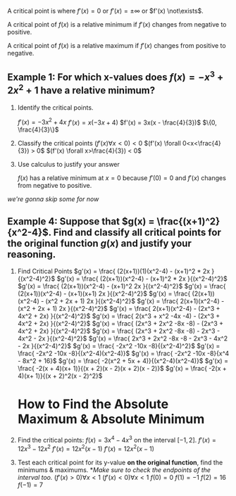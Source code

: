 A critical point is where $f'(x) = 0$ or $f'(x) = \pm\infty$ or $f'(x) \not\exists$. 

A critical point of $f(x)$ is a relative minimum if $f'(x)$ changes from negative to positive.

A critical point of $f(x)$ is a relative maximum if $f'(x)$ changes from positive to negative.

## Example 1: For which x-values does $f(x) = -x^3 + 2x^2 + 1$ have a relative minimum?

1) Identify the critical points.

	$f'(x) = -3x^2 + 4x$
	$f'(x) = x(-3x + 4)$
	$f'(x) = 3x(x - \frac{4}{3})$
	$\{0, \frac{4}{3}\}$

2) Classify the critical points
    $(f'(x) \forall x<0) < 0$
	$(f'(x) \forall 0<x<\frac{4}{3}) > 0$
	$(f'(x) \forall x>\frac{4}{3}) < 0$
	
3) Use calculus to justify your answer

    $f(x)$ has a relative minimum at $x=0$ because $f'(0) = 0$ and $f'(x)$ changes from negative to positive.
	
	
	
_we're gonna skip some for now_

## Example 4: Suppose that $g(x) = \frac{(x+1)^2}{x^2-4}$. Find and classify all critical points for the original function $g(x)$ and justify your reasoning.

1) Find Critical Points
	$g'(x) = \frac{ (2(x+1))(1)(x^2-4) - (x+1)^2 * 2x }{(x^2-4)^2}$
	$g'(x) = \frac{ (2(x+1))(x^2-4) - (x+1)^2 * 2x }{(x^2-4)^2}$
	$g'(x) = \frac{ (2(x+1))(x^2-4) - (x+1)^2 2x }{(x^2-4)^2}$
	$g'(x) = \frac{ (2(x+1))(x^2-4) - (x+1)(x+1) 2x }{(x^2-4)^2}$
	$g'(x) = \frac{ (2(x+1))(x^2-4) - (x^2 + 2x + 1) 2x }{(x^2-4)^2}$
	$g'(x) = \frac{ 2(x+1)(x^2-4) - (x^2 + 2x + 1) 2x }{(x^2-4)^2}$
	$g'(x) = \frac{ 2(x+1)(x^2-4) - (2x^3 + 4x^2 + 2x) }{(x^2-4)^2}$
	$g'(x) = \frac{ 2(x^3 + x^2 -4x -4) - (2x^3 + 4x^2 + 2x) }{(x^2-4)^2}$
	$g'(x) = \frac{ (2x^3 + 2x^2 -8x -8) - (2x^3 + 4x^2 + 2x) }{(x^2-4)^2}$
	$g'(x) = \frac{ (2x^3 + 2x^2 -8x -8) - 2x^3 - 4x^2 - 2x }{(x^2-4)^2}$
	$g'(x) = \frac{ 2x^3 + 2x^2 -8x -8 - 2x^3 - 4x^2 - 2x }{(x^2-4)^2}$
	$g'(x) = \frac{ -2x^2 -10x -8}{(x^2-4)^2}$
	$g'(x) = \frac{ -2x^2 -10x -8}{(x^2-4)(x^2-4)}$
	$g'(x) = \frac{ -2x^2 -10x -8}{x^4 - 8x^2  + 16}$
	$g'(x) = \frac{ -2(x^2 + 5x + 4)}{(x^2-4)(x^2-4)}$
	$g'(x) = \frac{ -2(x + 4)(x+ 1)}{(x + 2)(x - 2)(x + 2)(x - 2)}$
	$g'(x) = \frac{ -2(x + 4)(x+ 1)}{(x + 2)^2(x - 2)^2}$
	
	
	# How to Find the Absolute Maximum & Absolute Minimum
	
1) Find the critical points: $f(x) = 3x^4 - 4x^3$ on the interval $[-1,2]$.
	$f'(x) = 12x^3 - 12x^2$
	$f'(x) = 12x^2(x - 1)$
	$f'(x) = 12x^2(x - 1)$
1) Test each critical point for its y-value **on the original function**, find the minimums & maximums. **Make sure to check the endpoints of the interval too.*
	$(f'(x) > 0) \forall x < 1$
	$(f'(x) < 0) \forall x < 1$
	$f(0) = 0$
	$f(1) = -1$
	$f(2) = 16$
	$f(-1) = 7$